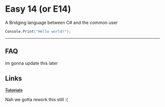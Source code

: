 # Easy 14 (or E14)

A Bridging language between C# and the common user

```csharp
Console.Print("Hello world!");
```
---
## FAQ

im gonna update this later

## Links

<s>[Tutorials](https://mervinpais.github.io/Easy14_Programing_language/webpages/docs.html)</s>

Nah we gotta rework this still :(

